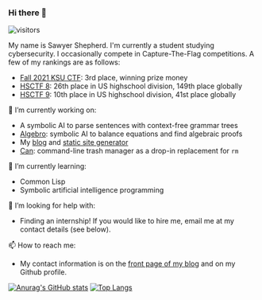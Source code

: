 ### Hi there 👋

![visitors](https://visitor-badge.glitch.me/badge?page_id=sawshep.sawshep)

My name is Sawyer Shepherd. I'm currently a student studying cybersecurity. I occasionally compete in Capture-The-Flag competitions. A few of my rankings are as follows:

* [Fall 2021 KSU CTF](https://github.com/AndyGreenPhD/HS_CTF/tree/main/fall_2021): 3rd place, winning prize money
* [HSCTF 8](https://ctftime.org/event/1264/): 26th place in US highschool division, 149th place globally
* [HSCTF 9](https://ctftime.org/event/1627/): 10th place in US highschool division, 41st place globally

🔭 I’m currently working on:
 * A symbolic AI to parse sentences with context-free grammar trees
 * [Algebro](https://github.com/sawshep/algebro): symbolic AI to balance equations and find algebraic proofs 
 * My [blog](https://sawyershepherd.org) and [static site generator](https://github.com/sawshep/sawsge)
 * [Can](https://github.com/sawshep/can): command-line trash manager as a drop-in replacement for `rm`
 
🌱 I’m currently learning:
 * Common Lisp
 * Symbolic artificial intelligence programming
 
🤔 I’m looking for help with:
 * Finding an internship! If you would like to hire me, email me at my contact details (see below).
 
📫 How to reach me:
 * My contact information is on the [front page of my blog](https://sawyershepherd.org) and on my Github profile.

[![Anurag's GitHub stats](https://github-readme-stats.vercel.app/api?username=sawshep&show_icons=true&count_private=true)](https://github.com/anuraghazra/github-readme-stats)
[![Top Langs](https://github-readme-stats.vercel.app/api/top-langs/?username=sawshep&layout=compact)](https://github.com/anuraghazra/github-readme-stats)
